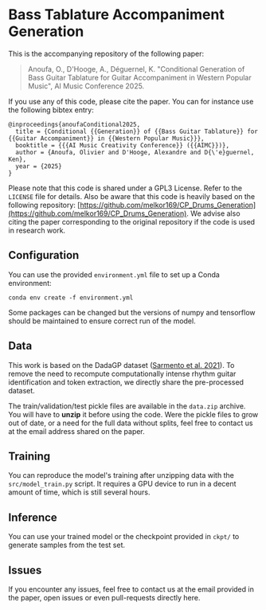 # Bass Tablature Accompaniment Generation

This is the accompanying repository of the following paper:

> Anoufa, O., D'Hooge, A., Déguernel, K. "Conditional Generation of Bass Guitar Tablature for Guitar Accompaniment in Western Popular Music", AI Music Conference 2025. 

If you use any of this code, please cite the paper. You can for instance use the following bibtex entry:

```
@inproceedings{anoufaConditional2025,
  title = {Conditional {{Generation}} of {{Bass Guitar Tablature}} for {{Guitar Accompaniment}} in {{Western Popular Music}}},
  booktitle = {{{AI Music Creativity Conference}} ({{AIMC}})},
  author = {Anoufa, Olivier and D'Hooge, Alexandre and D{\'e}guernel, Ken},
  year = {2025}
}
```

Please note that this code is shared under a GPL3 License. Refer to the `LICENSE` file for details.
Also be aware that this code is heavily based on the following repository: [https://github.com/melkor169/CP_Drums_Generation](https://github.com/melkor169/CP_Drums_Generation).
We advise also citing the paper corresponding to the original repository if the code is used in research work.

## Configuration

You can use the provided `environment.yml` file to set up a Conda environment:
```
conda env create -f environment.yml
```
Some packages can be changed but the versions of numpy and tensorflow should be maintained to ensure correct run of the model.

## Data

This work is based on the DadaGP dataset ([Sarmento et al. 2021](https://zenodo.org/records/5624597)). 
To remove the need to recompute computationally intense rhythm guitar identification and token extraction, we 
directly share the pre-processed dataset.

The train/validation/test pickle files are available in the `data.zip` archive. 
You will have to **unzip** it before using the code.
Were the pickle files to grow out of date, or a need for the full data without splits, feel free to contact us at the email address shared on the paper.

## Training

You can reproduce the model's training after unzipping data with the `src/model_train.py` script. 
It requires a GPU device to run in a decent amount of time, which is still several hours.

## Inference

You can use your trained model or the checkpoint provided in `ckpt/` to generate samples from the test set.

## Issues

If you encounter any issues, feel free to contact us at the email provided in the paper, open issues or even pull-requests directly here.
